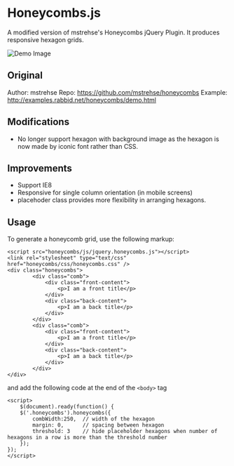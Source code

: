 Honeycombs.js
========================

A modified version of mstrehse's Honeycombs jQuery Plugin. It produces responsive hexagon grids.

![Demo Image](https://raw.githubusercontent.com/Tiotao/honeycombs/master/demo.png)

## Original
Author: mstrehse
Repo: https://github.com/mstrehse/honeycombs
Example: http://examples.rabbid.net/honeycombs/demo.html

## Modifications
- No longer support hexagon with background image as the hexagon is now made by iconic font rather than CSS.

## Improvements
- Support IE8
- Responsive for single column orientation (in mobile screens)
- placehoder class provides more flexibility in arranging hexagons.

## Usage
To generate a honeycomb grid, use the following markup:

```
<script src="honeycombs/js/jquery.honeycombs.js"></script>
<link rel="stylesheet" type="text/css" href="honeycombs/css/honeycombs.css" />
<div class="honeycombs">
		<div class="comb">
			<div class="front-content">
				<p>I am a front title</p>
			</div>
			<div class="back-content">
				<p>I am a back title</p>
			</div>
		</div>
		<div class="comb">
			<div class="front-content">
				<p>I am a front title</p>
			</div>
			<div class="back-content">
				<p>I am a back title</p>
			</div>
		</div>
</div>
```
and add the following code at the end of the `<body>` tag

```
<script>
	$(document).ready(function() {
	$('.honeycombs').honeycombs({
		combWidth:250,  // width of the hexagon
		margin: 0,		// spacing between hexagon
		threshold: 3  	// hide placeholder hexagons when number of hexagons in a row is more than the threshold number
	});
});
</script>

```

